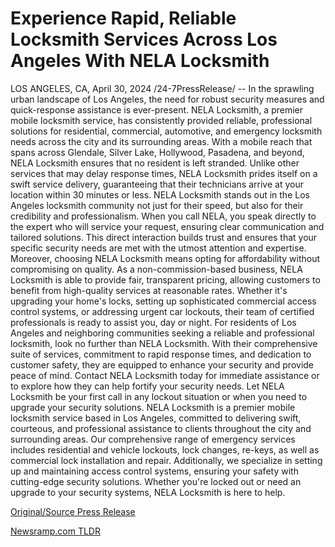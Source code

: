 # Experience Rapid, Reliable Locksmith Services Across Los Angeles With NELA Locksmith

LOS ANGELES, CA, April 30, 2024 /24-7PressRelease/ -- In the sprawling urban landscape of Los Angeles, the need for robust security measures and quick-response assistance is ever-present. NELA Locksmith, a premier mobile locksmith service, has consistently provided reliable, professional solutions for residential, commercial, automotive, and emergency locksmith needs across the city and its surrounding areas.  With a mobile reach that spans across Glendale, Silver Lake, Hollywood, Pasadena, and beyond, NELA Locksmith ensures that no resident is left stranded. Unlike other services that may delay response times, NELA Locksmith prides itself on a swift service delivery, guaranteeing that their technicians arrive at your location within 30 minutes or less.   NELA Locksmith stands out in the Los Angeles locksmith community not just for their speed, but also for their credibility and professionalism. When you call NELA, you speak directly to the expert who will service your request, ensuring clear communication and tailored solutions. This direct interaction builds trust and ensures that your specific security needs are met with the utmost attention and expertise.  Moreover, choosing NELA Locksmith means opting for affordability without compromising on quality. As a non-commission-based business, NELA Locksmith is able to provide fair, transparent pricing, allowing customers to benefit from high-quality services at reasonable rates. Whether it's upgrading your home's locks, setting up sophisticated commercial access control systems, or addressing urgent car lockouts, their team of certified professionals is ready to assist you, day or night.  For residents of Los Angeles and neighboring communities seeking a reliable and professional locksmith, look no further than NELA Locksmith. With their comprehensive suite of services, commitment to rapid response times, and dedication to customer safety, they are equipped to enhance your security and provide peace of mind. Contact NELA Locksmith today for immediate assistance or to explore how they can help fortify your security needs. Let NELA Locksmith be your first call in any lockout situation or when you need to upgrade your security solutions.  NELA Locksmith is a premier mobile locksmith service based in Los Angeles, committed to delivering swift, courteous, and professional assistance to clients throughout the city and surrounding areas. Our comprehensive range of emergency services includes residential and vehicle lockouts, lock changes, re-keys, as well as commercial lock installation and repair. Additionally, we specialize in setting up and maintaining access control systems, ensuring your safety with cutting-edge security solutions. Whether you're locked out or need an upgrade to your security systems, NELA Locksmith is here to help. 

[Original/Source Press Release](https://www.24-7pressrelease.com/press-release/510490/experience-rapid-reliable-locksmith-services-across-los-angeles-with-nela-locksmith) 

[Newsramp.com TLDR](https://newsramp.com/None) 
